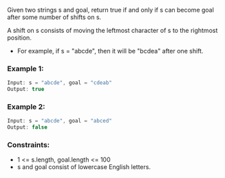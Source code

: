 Given two strings s and goal, return true if and only if s can become goal after some number of shifts on s.

A shift on s consists of moving the leftmost character of s to the rightmost position.

- For example, if s = "abcde", then it will be "bcdea" after one shift.
 

### Example 1:

```javascript
Input: s = "abcde", goal = "cdeab"
Output: true
```

### Example 2:

```javascript
Input: s = "abcde", goal = "abced"
Output: false
```

### Constraints:
 - 1 <= s.length, goal.length <= 100
 - s and goal consist of lowercase English letters.